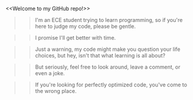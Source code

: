 <<Welcome to my GitHub repo!>>

>>I'm an ECE student trying to learn programming, so if you're here to judge my code, please be gentle.

>>I promise I'll get better with time.

>>Just a warning, my code might make you question your life choices, but hey, isn't that what learning is all about?

>>But seriously, feel free to look around, leave a comment, or even a joke. 

>>If you're looking for perfectly optimized code, you've come to the wrong place.



<!--
**deeban-dc/deeban-dc** is a ✨ _special_ ✨ repository because its `README.md` (this file) appears on your GitHub profile.



Here are some ideas to get you started:

- 🔭 I’m currently working on ...
- 🌱 I’m currently learning ...
- 👯 I’m looking to collaborate on ...
- 🤔 I’m looking for help with ...
- 💬 Ask me about ...
- 📫 How to reach me: ...
- 😄 Pronouns: ...
- ⚡ Fun fact: ...
-->
